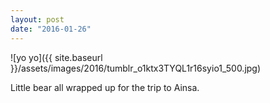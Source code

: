 ```yaml
---
layout: post
date: "2016-01-26"
---
```


![yo yo]({{ site.baseurl }}/assets/images/2016/tumblr_o1ktx3TYQL1r16syio1_500.jpg)

Little bear all wrapped up for the trip to Ainsa.
